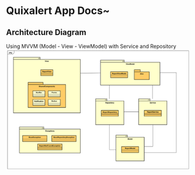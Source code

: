 # Quixalert App Docs~

## Architecture Diagram
Using MVVM (Model - View - ViewModel) with Service and Repository
![SVG Image](architecture_diagram.svg)